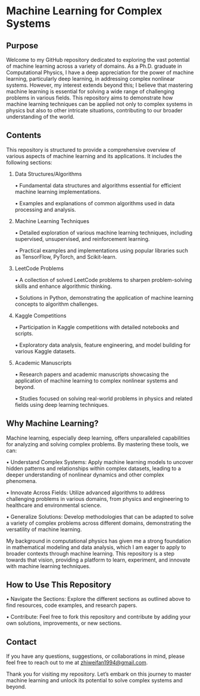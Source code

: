 # Machine Learning for Complex Systems

## Purpose

Welcome to my GitHub repository dedicated to exploring the vast potential of machine learning across a variety of domains. As a Ph.D. graduate in Computational Physics, I have a deep appreciation for the power of machine learning, particularly deep learning, in addressing complex nonlinear systems. However, my interest extends beyond this; I believe that mastering machine learning is essential for solving a wide range of challenging problems in various fields. This repository aims to demonstrate how machine learning techniques can be applied not only to complex systems in physics but also to other intricate situations, contributing to our broader understanding of the world.

## Contents

This repository is structured to provide a comprehensive overview of various aspects of machine learning and its applications. It includes the following sections:

1. Data Structures/Algorithms

	•	Fundamental data structures and algorithms essential for efficient machine learning implementations.

	•	Examples and explanations of common algorithms used in data processing and analysis.

3. Machine Learning Techniques

	•	Detailed exploration of various machine learning techniques, including supervised, unsupervised, and reinforcement learning.

	•	Practical examples and implementations using popular libraries such as TensorFlow, PyTorch, and Scikit-learn.

5. LeetCode Problems

	•	A collection of solved LeetCode problems to sharpen problem-solving skills and enhance algorithmic thinking.

	•	Solutions in Python, demonstrating the application of machine learning concepts to algorithm challenges.

7. Kaggle Competitions

	•	Participation in Kaggle competitions with detailed notebooks and scripts.

	•	Exploratory data analysis, feature engineering, and model building for various Kaggle datasets.

9. Academic Manuscripts

	•	Research papers and academic manuscripts showcasing the application of machine learning to complex nonlinear systems and beyond.

	•	Studies focused on solving real-world problems in physics and related fields using deep learning techniques.

## Why Machine Learning?

Machine learning, especially deep learning, offers unparalleled capabilities for analyzing and solving complex problems. By mastering these tools, we can:

• Understand Complex Systems: Apply machine learning models to uncover hidden patterns and relationships within complex datasets, leading to a deeper understanding of nonlinear dynamics and other complex phenomena.

• Innovate Across Fields: Utilize advanced algorithms to address challenging problems in various domains, from physics and engineering to healthcare and environmental science.

• Generalize Solutions: Develop methodologies that can be adapted to solve a variety of complex problems across different domains, demonstrating the versatility of machine learning.

My background in computational physics has given me a strong foundation in mathematical modeling and data analysis, which I am eager to apply to broader contexts through machine learning. This repository is a step towards that vision, providing a platform to learn, experiment, and innovate with machine learning techniques.

## How to Use This Repository

• Navigate the Sections: Explore the different sections as outlined above to find resources, code examples, and research papers.

• Contribute: Feel free to fork this repository and contribute by adding your own solutions, improvements, or new sections.

## Contact

If you have any questions, suggestions, or collaborations in mind, please feel free to reach out to me at zhiweifan1994@gmail.com.

Thank you for visiting my repository. Let’s embark on this journey to master machine learning and unlock its potential to solve complex systems and beyond.

